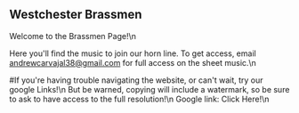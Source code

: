 ## Westchester Brassmen

Welcome to the Brassmen Page!\n

Here you'll find the music to join our horn line. To get access, email andrewcarvajal38@gmail.com for full access on the sheet music.\n

#If you're having trouble navigating the website, or can't wait, try our google Links!\n
But be warned, copying will include a watermark, so be sure to ask to have access to the full resolution!\n
Google link: Click Here!\n



<!--

**Here are some ideas to get you started:**

🙋‍♀️ A short introduction - what is your organization all about?
🌈 Contribution guidelines - how can the community get involved?
👩‍💻 Useful resources - where can the community find your docs? Is there anything else the community should know?
🍿 Fun facts - what does your team eat for breakfast?
🧙 Remember, you can do mighty things with the power of [Markdown](https://docs.github.com/github/writing-on-github/getting-started-with-writing-and-formatting-on-github/basic-writing-and-formatting-syntax)
-->
